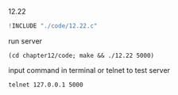 12.22

```c
!INCLUDE "./code/12.22.c"
```

run server

    (cd chapter12/code; make && ./12.22 5000)

input command in terminal or telnet to test server

    telnet 127.0.0.1 5000


